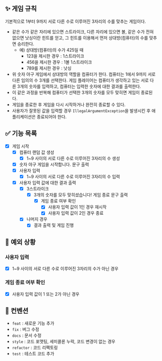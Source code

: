 ## ✨ 게임 규칙

기본적으로 1부터 9까지 서로 다른 수로 이루어진 3자리의 수를 맞추는 게임이다.

- 같은 수가 같은 자리에 있으면 스트라이크, 다른 자리에 있으면 볼, 같은 수가 전혀 없으면 낫싱이란 힌트를 얻고, 그 힌트를 이용해서 먼저 상대방(컴퓨터)의 수를 맞추면 승리한다.
    - 예) 상대방(컴퓨터)의 수가 425일 때
        - 123을 제시한 경우 : 1스트라이크
        - 456을 제시한 경우 : 1볼 1스트라이크
        - 789를 제시한 경우 : 낫싱
- 위 숫자 야구 게임에서 상대방의 역할을 컴퓨터가 한다. 컴퓨터는 1에서 9까지 서로 다른 임의의 수 3개를 선택한다. 게임 플레이어는 컴퓨터가 생각하고 있는 서로 다른 3개의 숫자를 입력하고, 컴퓨터는 입력한 숫자에 대한
  결과를 출력한다.
- 이 같은 과정을 반복해 컴퓨터가 선택한 3개의 숫자를 모두 맞히면 게임이 종료된다.
- 게임을 종료한 후 게임을 다시 시작하거나 완전히 종료할 수 있다.
- 사용자가 잘못된 값을 입력할 경우 `IllegalArgumentException`을 발생시킨 후 애플리케이션은 종료되어야 한다.

## ✅ 기능 목록

- [x] 게임 시작
    - [X] 컴퓨터 랜덤 값 생성
        - [X] 1~9 사이의 서로 다른 수로 이루어진 3자리의 수 생성
    - [X] 숫자 야구 게임을 시작합니다. 문구 출력
    - [X] 사용자 입력
        - [X] 1~9 사이의 서로 다른 수로 이루어진 3자리의 수 입력
    - [X] 사용자 입력 값에 대한 결과 출력
        - [X] 3스트라이크
          - [X] 3개의 숫자를 모두 맞히셨습니다! 게임 종료 문구 출력
            - [X] 게임 종료 여부 확인
                - [X] 사용자 입력 값이 1인 경우 재시작
                - [X] 사용자 입력 값이 2인 경우 종료
        - [X] 나머지 경우
          - [X] 결과 출력 및 게임 진행

## 🚨 예외 상황

### 사용자 입력
- [X] 1~9 사이의 서로 다른 수로 이루어진 3자리의 수가 아닌 경우

### 게임 종료 여부 확인
- [X] 사용자 입력 값이 1 또는 2가 아닌 경우

## 📝 컨벤션

- `feat` : 새로운 기능 추가
- `fix` : 버그 수정
- `docs` : 문서 수정
- `style` : 코드 포맷팅, 세미콜론 누락, 코드 변경이 없는 경우
- `refactor` : 코드 리팩토링
- `test` : 테스트 코드 추가